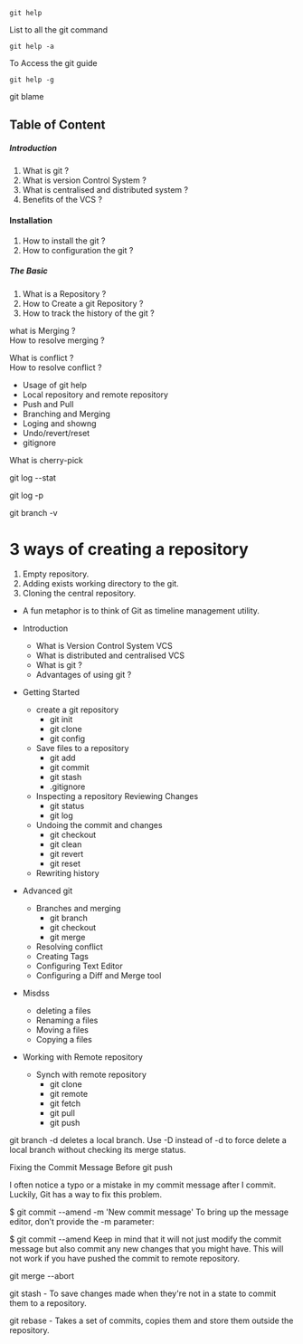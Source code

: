 ```
git help
```
List to all the git command
```
git help -a
```
To Access the git guide
```
git help -g
```
git blame

## Table of Content

##### Introduction  
1. What is git ?
2. What is version Control System ?
3. What is centralised and distributed system ?
4. Benefits of the VCS ?

#### Installation
1. How to install the git ?
2. How to configuration the git ?

##### The Basic
1. What is a Repository ?
2. How to Create a git Repository ?  
3. How to track the history of the git ?


what is Merging ?  
How to resolve merging ?

What is conflict ?  
How to resolve conflict ?

- Usage of git help
- Local repository and remote repository
- Push and Pull
- Branching and Merging
- Loging and showng
- Undo/revert/reset
- gitignore


What is cherry-pick


git log --stat

git log -p

git branch -v   




# 3 ways of creating a repository
1. Empty repository.
2. Adding exists working directory to the git.
3. Cloning the central repository.

- A fun metaphor is to think of Git as timeline management utility.



- Introduction
    - What is Version Control System VCS
    - What is distributed and centralised VCS
    - What is git ?
    - Advantages of using git ?
- Getting Started
    - create a git repository
        - git init
        - git clone
        - git config
    - Save files to a repository
        - git add
        - git commit
        - git stash
        - .gitignore
    - Inspecting a repository Reviewing Changes
        - git status
        - git log
    - Undoing the commit and changes
        - git checkout
        - git clean
        - git revert
        - git reset
    - Rewriting history
- Advanced git
    - Branches and merging
        - git branch
        - git checkout
        - git merge
    - Resolving conflict
    - Creating Tags
    - Configuring Text Editor
    - Configuring a Diff and Merge tool
- Misdss
    - deleting a files
    - Renaming a files
    - Moving a files
    - Copying a files
- Working with Remote repository
    - Synch with remote repository
        - git clone
        - git remote
        - git fetch
        - git pull
        - git push


git branch -d deletes a local branch. Use -D instead of -d to force delete a local branch without checking its merge status.

Fixing the Commit Message Before git push

I often notice a typo or a mistake in my commit message after I commit. Luckily, Git has a way to fix this problem.

$ git commit --amend -m 'New commit message'
To bring up the message editor, don’t provide the -m parameter:

$ git commit --amend
Keep in mind that it will not just modify the commit message but also commit any new changes that you might have. This will not work if you have pushed the commit to remote repository.

git merge --abort

git stash - To save changes made when they're not in a state to commit  them to  a repository.

git rebase - Takes a set of commits, copies them and store them outside the repository.
